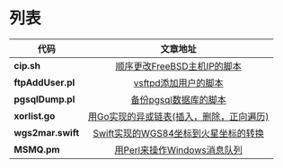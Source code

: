 # 列表

| 代码           | 文章地址       |
| --------------------------------------|:-------------:|
| **cip.sh**                            | [顺序更改FreeBSD主机IP的脚本](http://www.hailongchang.info/wordpress/archives/636) |
| **ftpAddUser.pl**                     | [vsftpd添加用户的脚本](http://www.hailongchang.info/wordpress/archives/647)|
| **pgsqlDump.pl**                      | [备份pgsql数据库的脚本](http://www.hailongchang.info/wordpress/archives/660)|
| **xorlist.go**                     	| [用Go实现的异或链表(插入，删除，正向遍历)](http://www.hailongchang.info/wordpress/archives/688)|
| **wgs2mar.swift**                     | [Swift实现的WGS84坐标到火星坐标的转换](http://www.hailongchang.info/wordpress/archives/653)|
|**MSMQ.pm**|[用Perl来操作Windows消息队列](http://www.hailongchang.info/wordpress/?p=785)|

